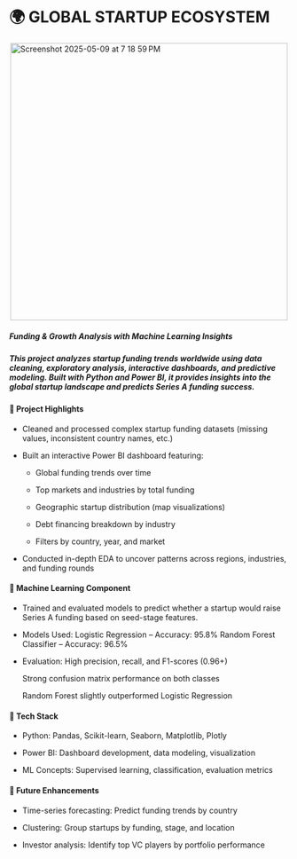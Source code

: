# 🌍 GLOBAL STARTUP ECOSYSTEM
<img 
  width="500" 
  alt="Screenshot 2025-05-09 at 7 18 59 PM" 
  src="https://github.com/user-attachments/assets/adf4e8fd-cd61-45dc-bc3b-7892fb84bd5e" 
  style="display: block; margin: 0 auto;" 
/>

##### Funding & Growth Analysis with Machine Learning Insights

##### This project analyzes startup funding trends worldwide using data cleaning, exploratory analysis, interactive dashboards, and predictive modeling. Built with Python and Power BI, it provides insights into the global startup landscape and predicts Series A funding success.

#### 📌 Project Highlights

- Cleaned and processed complex startup funding datasets (missing values, inconsistent country names, etc.)

- Built an interactive Power BI dashboard featuring:

    - Global funding trends over time

    - Top markets and industries by total funding

    - Geographic startup distribution (map visualizations)

    - Debt financing breakdown by industry

    - Filters by country, year, and market

- Conducted in-depth EDA to uncover patterns across regions, industries, and funding rounds


#### 📌 Machine Learning Component

- Trained and evaluated models to predict whether a startup would raise Series A funding based on seed-stage features.

- Models Used:
  Logistic Regression – Accuracy: 95.8%
  Random Forest Classifier – Accuracy: 96.5%

- Evaluation: High precision, recall, and F1-scores (0.96+)

   Strong confusion matrix performance on both classes

    Random Forest slightly outperformed Logistic Regression

#### 📌 Tech Stack
- Python: Pandas, Scikit-learn, Seaborn, Matplotlib, Plotly

- Power BI: Dashboard development, data modeling, visualization

- ML Concepts: Supervised learning, classification, evaluation metrics

#### 📌 Future Enhancements
- Time-series forecasting: Predict funding trends by country

- Clustering: Group startups by funding, stage, and location
  

- Investor analysis: Identify top VC players by portfolio performance
